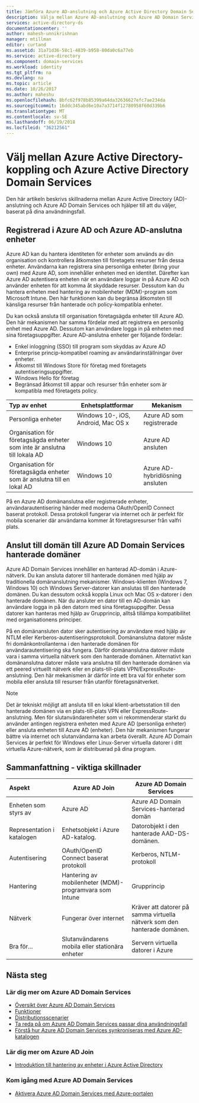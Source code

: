 ```yaml
---
title: Jämföra Azure AD-anslutning och Azure Active Directory Domain Services | Microsoft Docs
description: Välja mellan Azure AD-anslutning och Azure AD Domain Services
services: active-directory-ds
documentationcenter: ''
author: mahesh-unnikrishnan
manager: mtillman
editor: curtand
ms.assetid: 31a71d36-58c1-4839-b958-80da0c6a77eb
ms.service: active-directory
ms.component: domain-services
ms.workload: identity
ms.tgt_pltfrm: na
ms.devlang: na
ms.topic: article
ms.date: 10/26/2017
ms.author: maheshu
ms.openlocfilehash: 8bfc62f978b85399a64da32636627efc7ae234da
ms.sourcegitcommit: 16ddc345abd6e10a7a3714f12780958f60d339b6
ms.translationtype: MT
ms.contentlocale: sv-SE
ms.lasthandoff: 06/19/2018
ms.locfileid: "36212561"
---
```

# <a name="choose-between-azure-active-directory-join-and-azure-active-directory-domain-services"></a>Välj mellan Azure Active Directory-koppling och Azure Active Directory Domain Services
Den här artikeln beskrivs skillnaderna mellan Azure Active Directory (AD)-anslutning och Azure AD Domain Services och hjälper till att du väljer, baserat på dina användningsfall.

## <a name="azure-ad-registered-and-azure-ad-joined-devices"></a>Registrerad i Azure AD och Azure AD-anslutna enheter
Azure AD kan du hantera identiteten för enheter som används av din organisation och kontrollera åtkomsten till företagets resurser från dessa enheter. Användarna kan registrera sina personliga enheter (bring your own) med Azure AD, som innehåller enheten med en identitet. Därefter kan Azure AD autentisera enheten när en användare loggar in på Azure AD och använder enheten för att komma åt skyddade resurser. Dessutom kan du hantera enheten med hantering av mobilenheter (MDM)-program som Microsoft Intune. Den här funktionen kan du begränsa åtkomsten till känsliga resurser från hanterade och policy-kompatibla enheter.

Du kan också ansluta till organisation företagsägda enheter till Azure AD. Den här mekanismen har samma fördelar med att registrera en personlig enhet med Azure AD. Dessutom kan användare logga in på enheten med sina företagsuppgifter. Azure AD-anslutna enheter ger följande fördelar:
* Enkel inloggning (SSO) till program som skyddas av Azure AD
* Enterprise princip-kompatibel roaming av användarinställningar över enheter.
* Åtkomst till Windows Store för företag med företagets autentiseringsuppgifter.
* Windows Hello för företag
* Begränsad åtkomst till appar och resurser från enheter som är kompatibla med företagets policy.

| **Typ av enhet** | **Enhetsplattformar** | **Mekanism** |
|:---| --- | --- |
| Personliga enheter | Windows 10-, iOS, Android, Mac OS x | Azure AD som registrerade |
| Organisation för företagsägda enheter som inte är anslutna till lokala AD | Windows 10 | Azure AD ansluten |
| Organisation för företagsägda enheter som är anslutna till en lokal AD | Windows 10 | Azure AD-hybridlösning ansluten |

På en Azure AD domänanslutna eller registrerade enheter, användarautentisering händer med moderna OAuth/OpenID Connect baserat protokoll. Dessa protokoll fungerar via internet och är perfekt för mobila scenarier där användarna kommer åt företagsresurser från valfri plats.


## <a name="domain-join-to-azure-ad-domain-services-managed-domains"></a>Anslut till domän till Azure AD Domain Services hanterade domäner
Azure AD Domain Services innehåller en hanterad AD-domän i Azure-nätverk. Du kan ansluta datorer till hanterade domänen med hjälp av traditionella domänanslutning mekanismer. Windows-klienten (Windows 7, Windows 10) och Windows Server-datorer kan anslutas till den hanterade domänen. Du kan dessutom också koppla Linux och Mac OS x-datorer i den hanterade domänen. När du ansluter en dator till en AD-domän kan användare logga in på den datorn med sina företagsuppgifter. Dessa datorer kan hanteras med hjälp av Grupprincip, alltså tillämpa kompatibilitet med organisationens principer.

På en domänansluten dator sker autentisering av användare med hjälp av NTLM eller Kerberos-autentiseringsprotokoll. Domänanslutna datorer måste fri domänkontrollanterna i den hanterade domänen för användarautentisering ska fungera. Därför domänanslutna datorer måste vara i samma virtuella nätverk som den hanterade domänen. Alternativt kan domänanslutna datorer måste vara anslutna till den hanterade domänen via ett peered virtuellt nätverk eller en plats-till-plats VPN/ExpressRoute-anslutning. Den här mekanismen är därför inte ett bra val för enheter som mobila eller ansluta till resurser från utanför företagsnätverket.

> [!NOTE]
> Det är tekniskt möjligt att ansluta till en lokal klient-arbetsstation till den hanterade domänen via en plats-till-plats VPN eller ExpressRoute-anslutning. Men för slutanvändarenheter som vi rekommenderar starkt du använder antingen registrera enheten med Azure AD (personliga enheter) eller ansluta enheten till Azure AD (enheter). Den här mekanismen fungerar bättre via internet och slutanvändarna kan arbeta överallt. Azure AD Domain Services är perfekt för Windows eller Linux-Server virtuella datorer i ditt virtuella Azure-nätverk, som är distribuerad på dina program.


## <a name="summary---key-differences"></a>Sammanfattning - viktiga skillnader
| **Aspekt** | **Azure AD Join** | **Azure AD Domain Services** |
|:---| --- | --- |
| Enheten som styrs av | Azure AD | Azure AD Domain Services-hanterad domän |
| Representation i katalogen | Enhetsobjekt i Azure AD-katalog. | Datorobjekt i den hanterade AAD-DS-domänen. |
| Autentisering | OAuth/OpenID Connect baserat protokoll | Kerberos, NTLM-protokoll |
| Hantering | Hantering av mobilenheter (MDM)-programvara som Intune | Grupprincip |
| Nätverk | Fungerar över internet | Kräver att datorer på samma virtuella nätverk som den hanterade domänen.|
| Bra för... | Slutanvändarens mobila eller stationära enheter | Servern virtuella datorer i Azure |


## <a name="next-steps"></a>Nästa steg
### <a name="learn-more-about-azure-ad-domain-services"></a>Lär dig mer om Azure AD Domain Services
* [Översikt över Azure AD Domain Services](active-directory-ds-overview.md)
* [Funktioner](active-directory-ds-features.md)
* [Distributionsscenarier](active-directory-ds-scenarios.md)
* [Ta reda på om Azure AD Domain Services passar dina användningsfall](active-directory-ds-comparison.md)
* [Förstå hur Azure AD Domain Services synkroniseras med Azure AD-katalogen](active-directory-ds-synchronization.md)

### <a name="learn-more-about-azure-ad-join"></a>Lär dig mer om Azure AD Join
* [Introduktion till hantering av enheter i Azure Active Directory](../active-directory/device-management-introduction.md)

### <a name="get-started-with-azure-ad-domain-services"></a>Kom igång med Azure AD Domain Services
* [Aktivera Azure AD Domain Services med Azure-portalen](active-directory-ds-getting-started.md)
